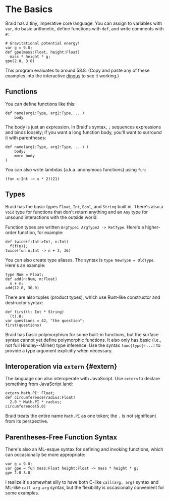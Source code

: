 # The Basics

Braid has a tiny, imperative core language. You can assign to variables with `var`, do basic arithmetic, define functions with `def`, and write comments with `#`:

    # Gravitational potential energy!
    var g = 9.8;
    def gpe(mass:Float, height:Float)
      mass * height * g;
    gpe(2.0, 3.0)

This program evaluates to around 58.8. (Copy and paste any of these examples into the interactive [dingus][] to see it working.)

[dingus]: ../dingus

## Functions

You can define functions like this:

    def name(arg1:Type, arg2:Type, ...)
        body

The body is just an expression. In Braid's syntax, `;` sequences expressions and binds loosely; if you want a long function body, you'll want to surround it with parentheses:

    def name(arg1:Type, arg2:Type, ...) (
        body;
        more body
    )

You can also write lambdas (a.k.a. anonymous functions) using `fun`:

    (fun x:Int -> x * 2)(21)

## Types

Braid has the basic types `Float`, `Int`, `Bool`, and `String` built in. There's also a `Void` type for functions that don't return anything and an `Any` type for unsound interactions with the outside world.

Function types are written `ArgType1 ArgType2 -> RetType`. Here's a higher-order function, for example:

    def twice(f:Int->Int, n:Int)
      f(f(n));
    twice(fun n:Int -> n + 3, 36)

You can also create type aliases. The syntax is `type NewType = OldType`. Here's an example:

    type Num = Float;
    def add(n:Num, m:Float)
      n + m;
    add(12.0, 30.0)

There are also tuples (product types), which use Rust-like constructor and destructor syntax:
    
    def first(t: Int * String)
      (t).0;
    var questions = 42, "the question";
    first(questions)

Braid has basic polymorphism for some built-in functions, but the surface syntax cannot yet define polymorphic functions. It also only has basic (i.e., not full Hindley--Milner) type inference. Use the syntax `func{type}(...)` to provide a type argument explicitly when necessary.

## Interoperation via `extern` {#extern}

The language can also interoperate with JavaScript. Use `extern` to declare something from JavaScript land:

    extern Math.PI: Float;
    def circumference(radius:Float)
      2.0 * Math.PI * radius;
    circumference(5.0)

Braid treats the entire name `Math.PI` as one token; the `.` is not significant from its perspective.

## Parentheses-Free Function Syntax

There's also an ML-esque syntax for defining and invoking functions, which can occasionally be more appropriate:

    var g = 9.8;
    var gpe = fun mass:Float height:Float -> mass * height * g;
    gpe 2.0 3.0

I realize it's somewhat silly to have both C-like `call(arg, arg)` syntax and ML-like `call arg arg` syntax, but the flexibility is occasionally convenient for some examples.
